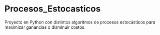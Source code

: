 # Procesos_Estocasticos
Proyecto en Python con distintos algoritmos de procesos estocásticos para maximizar ganancias o disminuir costos.
